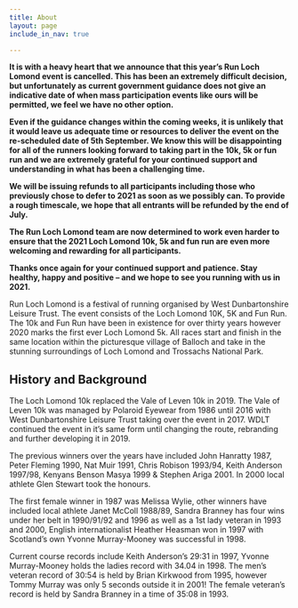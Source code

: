 ```yaml
---
title: About
layout: page
include_in_nav: true

---
```

**It is with a heavy heart that we announce that this year’s Run Loch Lomond event is cancelled. This has been an extremely difficult decision, but unfortunately as current government guidance does not give an indicative date of when mass participation events like ours will be permitted, we feel we have no other option.**

**Even if the guidance changes within the coming weeks, it is unlikely that it would leave us adequate time or resources to deliver the event on the re-scheduled date of 5th September. We know this will be disappointing for all of the runners looking forward to taking part in the 10k, 5k or fun run and we are extremely grateful for your continued support and understanding in what has been a challenging time.**

**We will be issuing refunds to all participants including those who previously chose to defer to 2021 as soon as we possibly can. To provide a rough timescale, we hope that all entrants will be refunded by the end of July.**

**The Run Loch Lomond team are now determined to work even harder to ensure that the 2021 Loch Lomond 10k, 5k and fun run are even more welcoming and rewarding for all participants.**

**Thanks once again for your continued support and patience. Stay healthy, happy and positive – and we hope to see you running with us in 2021.**

Run Loch Lomond is a festival of running organised by West Dunbartonshire Leisure Trust. The event consists of the Loch Lomond 10K, 5K and Fun Run. The 10k and Fun Run have been in existence for over thirty years however 2020 marks the first ever Loch Lomond 5k. All races start and finish in the same location within the picturesque village of Balloch and take in the stunning surroundings of Loch Lomond and Trossachs National Park.

## History and Background

The Loch Lomond 10k replaced the Vale of Leven 10k in 2019. The Vale of Leven 10k was managed by Polaroid Eyewear from 1986 until 2016 with West Dunbartonshire Leisure Trust taking over the event in 2017. WDLT continued the event in it’s same form until changing the route, rebranding and further developing it in 2019.

The previous winners over the years have included John Hanratty 1987, Peter Fleming 1990, Nat Muir 1991, Chris Robison 1993/94, Keith Anderson 1997/98, Kenyans Benson Masya 1999 & Stephen Ariga 2001. In 2000 local athlete Glen Stewart took the honours.

The first female winner in 1987 was Melissa Wylie, other winners have included local athlete Janet McColl 1988/89, Sandra Branney has four wins under her belt in 1990/91/92 and 1996 as well as a 1st lady veteran in 1993 and 2000, English internationalist Heather Heasman won in 1997 with Scotland’s own Yvonne Murray-Mooney was successful in 1998.

Current course records include Keith Anderson’s 29:31 in 1997, Yvonne Murray-Mooney holds the ladies record with 34.04 in 1998. The men’s veteran record of 30:54 is held by Brian Kirkwood from 1995, however Tommy Murray was only 5 seconds outside it in 2001! The female veteran’s record is held by Sandra Branney in a time of 35:08 in 1993.